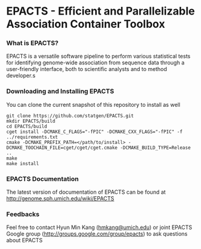 # EPACTS - Efficient and Parallelizable Association Container Toolbox

### What is EPACTS?

EPACTS is a versatile software pipeline to perform various statistical tests for identifying genome-wide association from sequence data through a user-friendly interface, both to scientific analysts and to method developer.s

### Downloading and Installing EPACTS

You can clone the current snapshot of this repository to install as well

```Shell
git clone https://github.com/statgen/EPACTS.git
mkdir EPACTS/build
cd EPACTS/build
cget install -DCMAKE_C_FLAGS="-fPIC" -DCMAKE_CXX_FLAGS="-fPIC" -f ../requirements.txt
cmake -DCMAKE_PREFIX_PATH=</path/to/install> -DCMAKE_TOOCHAIN_FILE=cget/cget/cget.cmake -DCMAKE_BUILD_TYPE=Release ..
make
make install
```

### EPACTS Documentation

The latest version of documentation of EPACTS can be found at
http://genome.sph.umich.edu/wiki/EPACTS

### Feedbacks

Feel free to contact Hyun Min Kang (hmkang@umich.edu) or joint EPACTS Google group (http://groups.google.com/group/epacts) to ask questions about EPACTS
